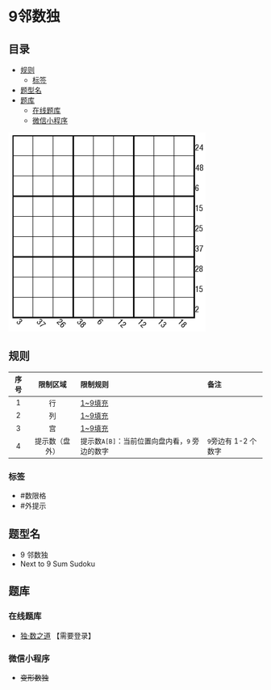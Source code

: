 # 9邻数独
<!-- START doctoc generated TOC please keep comment here to allow auto update -->
<!-- DON'T EDIT THIS SECTION, INSTEAD RE-RUN doctoc TO UPDATE -->
## 目录

- [规则](#%E8%A7%84%E5%88%99)
  - [标签](#%E6%A0%87%E7%AD%BE)
- [题型名](#%E9%A2%98%E5%9E%8B%E5%90%8D)
- [题库](#%E9%A2%98%E5%BA%93)
  - [在线题库](#%E5%9C%A8%E7%BA%BF%E9%A2%98%E5%BA%93)
  - [微信小程序](#%E5%BE%AE%E4%BF%A1%E5%B0%8F%E7%A8%8B%E5%BA%8F)

<!-- END doctoc generated TOC please keep comment here to allow auto update -->

![题](../../../images/sudoku/9邻数独.png)

## 规则

| 序号  |  限制区域   | 限制规则                         | 备注             |
|:---:|:-------:|:-----------------------------|:---------------|
|  1  |    行    | [1~9填充]                      |                |
|  2  |    列    | [1~9填充]                      |                |
|  3  |    宫    | [1~9填充]                      |                |
|  4  | 提示数（盘外） | 提示数`A[B]`：当前位置向盘内看，`9` 旁边的数字 | `9`旁边有 1-2 个数字 |

### 标签

- #数限格
- #外提示

## 题型名

- 9 邻数独
- Next to 9 Sum Sudoku

## 题库

### 在线题库

- [独·数之道](http://www.sudokufans.org.cn/lx/game.index.php?type=9n) 【需要登录】

### 微信小程序

- ~~变形数独~~

[1~9填充]: ../../../rules/rules.md#1to9填充

